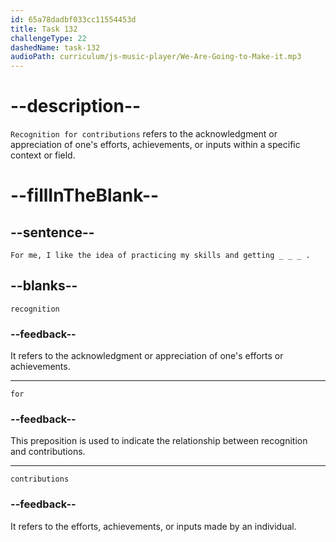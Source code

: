 ```yaml
---
id: 65a78dadbf033cc11554453d
title: Task 132
challengeType: 22
dashedName: task-132
audioPath: curriculum/js-music-player/We-Are-Going-to-Make-it.mp3
---
```


<!--
AUDIO REFERENCE:
Tom: For me, I like the idea of practicing my skills and getting recognition for my contributions.
-->

# --description--

`Recognition for contributions` refers to the acknowledgment or appreciation of one's efforts, achievements, or inputs within a specific context or field.

# --fillInTheBlank--

## --sentence--

`For me, I like the idea of practicing my skills and getting _ _ _ .`

## --blanks--

`recognition`

### --feedback--

It refers to the acknowledgment or appreciation of one's efforts or achievements.

---

`for`

### --feedback--

This preposition is used to indicate the relationship between recognition and contributions.

---

`contributions`

### --feedback--

It refers to the efforts, achievements, or inputs made by an individual.
